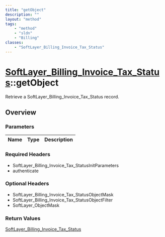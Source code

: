 ```yaml
---
title: "getObject"
description: ""
layout: "method"
tags:
    - "method"
    - "sldn"
    - "Billing"
classes:
    - "SoftLayer_Billing_Invoice_Tax_Status"
---
```

# [SoftLayer_Billing_Invoice_Tax_Status](/reference/services/SoftLayer_Billing_Invoice_Tax_Status)::getObject

Retrieve a SoftLayer_Billing_Invoice_Tax_Status record.


## Overview 


### Parameters 
|Name | Type | Description |
| --- | --- | --- |


### Required Headers
* SoftLayer_Billing_Invoice_Tax_StatusInitParameters
* authenticate

### Optional Headers
* SoftLayer_Billing_Invoice_Tax_StatusObjectMask
* SoftLayer_Billing_Invoice_Tax_StatusObjectFilter
* SoftLayer_ObjectMask

### Return Values
<a href='/reference/datatypes/SoftLayer_Billing_Invoice_Tax_Status'>SoftLayer_Billing_Invoice_Tax_Status </a>

